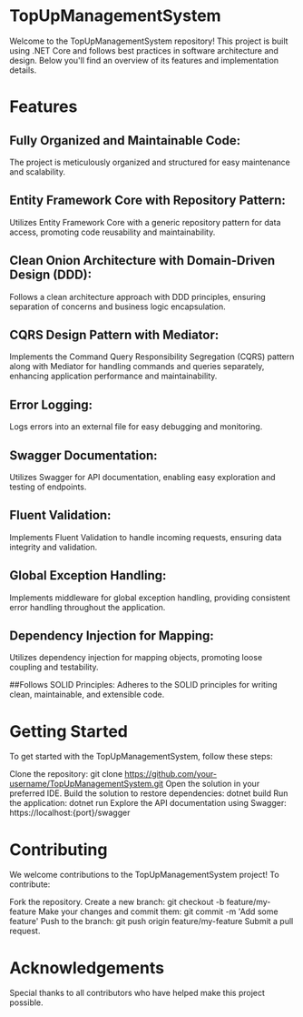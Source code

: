 # TopUpManagementSystem
Welcome to the TopUpManagementSystem repository! This project is built using .NET Core and follows best practices in software architecture and design. Below you'll find an overview of its features and implementation details.

# Features
## Fully Organized and Maintainable Code: 
The project is meticulously organized and structured for easy maintenance and scalability.

## Entity Framework Core with Repository Pattern: 
Utilizes Entity Framework Core with a generic repository pattern for data access, promoting code reusability and maintainability.

## Clean Onion Architecture with Domain-Driven Design (DDD): 
Follows a clean architecture approach with DDD principles, ensuring separation of concerns and business logic encapsulation.

## CQRS Design Pattern with Mediator: 
Implements the Command Query Responsibility Segregation (CQRS) pattern along with Mediator for handling commands and queries separately, enhancing application performance and maintainability.

## Error Logging: 
Logs errors into an external file for easy debugging and monitoring.

## Swagger Documentation: 
Utilizes Swagger for API documentation, enabling easy exploration and testing of endpoints.

## Fluent Validation: 
Implements Fluent Validation to handle incoming requests, ensuring data integrity and validation.

## Global Exception Handling: 
Implements middleware for global exception handling, providing consistent error handling throughout the application.

## Dependency Injection for Mapping: 
Utilizes dependency injection for mapping objects, promoting loose coupling and testability.

##Follows SOLID Principles: 
Adheres to the SOLID principles for writing clean, maintainable, and extensible code.



# Getting Started
To get started with the TopUpManagementSystem, follow these steps:

Clone the repository: git clone https://github.com/your-username/TopUpManagementSystem.git
Open the solution in your preferred IDE.
Build the solution to restore dependencies: dotnet build
Run the application: dotnet run
Explore the API documentation using Swagger: https://localhost:{port}/swagger


# Contributing
We welcome contributions to the TopUpManagementSystem project! To contribute:

Fork the repository.
Create a new branch: git checkout -b feature/my-feature
Make your changes and commit them: git commit -m 'Add some feature'
Push to the branch: git push origin feature/my-feature
Submit a pull request.


# Acknowledgements
Special thanks to all contributors who have helped make this project possible.
